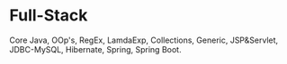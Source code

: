 # Full-Stack
Core Java, OOp's, RegEx, LamdaExp, Collections, Generic, JSP&amp;Servlet, JDBC-MySQL, Hibernate, Spring, Spring Boot.
